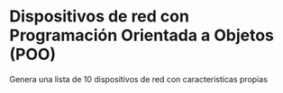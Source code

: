 # Dispositivos de red con Programación Orientada a Objetos (POO)

Genera una lista de 10 dispositivos de red con caracteristicas propias 


